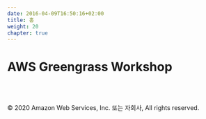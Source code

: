```yaml
---
date: 2016-04-09T16:50:16+02:00
title: 홈
weight: 20
chapter: true
---
```


# AWS Greengrass Workshop
</br>
</br>

© 2020 Amazon Web Services, Inc. 또는 자회사, All rights reserved.
